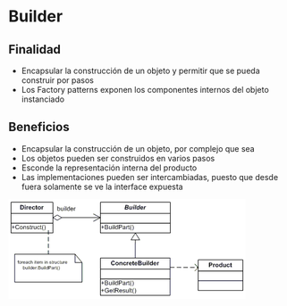 # Builder

## Finalidad

* Encapsular la construcción de un objeto y permitir que se pueda construir por pasos
* Los Factory patterns exponen los componentes internos del objeto instanciado

## Beneficios

* Encapsular la construcción de un objeto, por complejo que sea
* Los objetos pueden ser construidos en varios pasos
* Esconde la representación interna del producto
* Las implementaciones pueden ser intercambiadas, puesto que desde fuera solamente se ve la interface expuesta

![Builder pattern](/src/patterns/assets/builder.gif)

